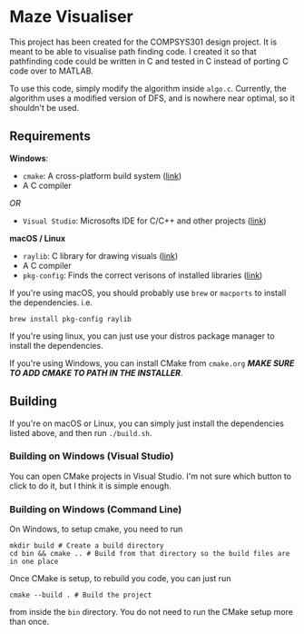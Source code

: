 # Maze Visualiser

This project has been created for the COMPSYS301 design
project. It is meant to be able to visualise path finding
code. I created it so that pathfinding code could be written
in C and tested in C instead of porting C code over to
MATLAB.

To use this code, simply modify the algorithm inside
`algo.c`. Currently, the algorithm uses a modified version
of DFS, and is nowhere near optimal, so it shouldn't be
used.

## Requirements

**Windows**:
- `cmake`: A cross-platform build system ([link](cmake.org))
- A C compiler

*OR*

- `Visual Studio`: Microsofts IDE for C/C++ and other
  projects ([link](https://visualstudio.microsoft.com/#vs-section))

**macOS / Linux**
- `raylib`: C library for drawing visuals
  ([link](https://www.raylib.com/))
- A C compiler
- `pkg-config`: Finds the correct verisons of installed
  libraries ([link](https://www.freedesktop.org/wiki/Software/pkg-config/))

If you're using macOS, you should probably use `brew` or
`macports` to install the dependencies. i.e.
```
brew install pkg-config raylib
```

If you're using linux, you can just use your distros package
manager to install the dependencies.

If you're using Windows, you can install CMake from
`cmake.org`
***MAKE SURE TO ADD CMAKE TO PATH IN THE INSTALLER***.

## Building

If you're on macOS or Linux, you can simply just install the
dependencies listed above, and then run `./build.sh`.

### Building on Windows (Visual Studio)

You can open CMake projects in Visual Studio. I'm not sure
which button to click to do it, but I think it is simple
enough.

### Building on Windows (Command Line)

On Windows, to setup cmake, you need to run
```pwsh
mkdir build # Create a build directory
cd bin && cmake .. # Build from that directory so the build files are in one place
```

Once CMake is setup, to rebuild you code, you can just run
```
cmake --build . # Build the project
```
from inside the `bin` directory. You do not need to run
the CMake setup more than once.
